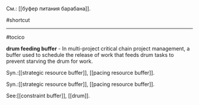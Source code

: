 См.: [[буфер питания барабана]].

#shortcut




<hr/>

#tocico

<b>drum feeding buffer</b> -   In multi-project critical chain project management, a buffer used to schedule the release of work that feeds drum tasks to prevent starving the drum for work. 


Syn.:[[strategic resource buffer]], [[pacing resource buffer]].


Syn.:[[strategic resource buffer]], [[pacing resource buffer]].



See:[[constraint buffer]], [[drum]].
